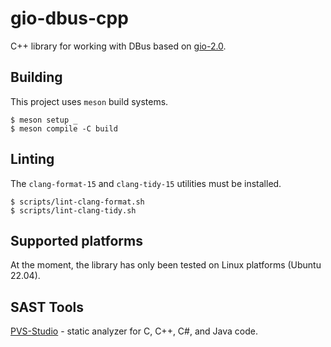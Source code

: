 # gio-dbus-cpp

C++ library for working with DBus based on [gio-2.0](https://docs.gtk.org/gio/index.html).

## Building

This project uses `meson` build systems.

```shell
$ meson setup _
$ meson compile -C build
```

## Linting

The `clang-format-15` and `clang-tidy-15` utilities must be installed.

```shell
$ scripts/lint-clang-format.sh
$ scripts/lint-clang-tidy.sh
```

## Supported platforms

At the moment, the library has only been tested on Linux platforms (Ubuntu 22.04).

## SAST Tools

[PVS-Studio](https://pvs-studio.com/en/pvs-studio/?utm_source=website&utm_medium=github&utm_campaign=open_source) - static analyzer for C, C++, C#, and Java code.
